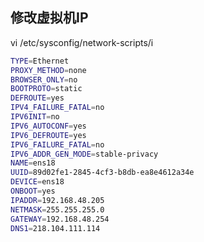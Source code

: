 ## 修改虚拟机IP



vi /etc/sysconfig/network-scripts/i





```sh
TYPE=Ethernet
PROXY_METHOD=none
BROWSER_ONLY=no
BOOTPROTO=static
DEFROUTE=yes
IPV4_FAILURE_FATAL=no
IPV6INIT=no
IPV6_AUTOCONF=yes
IPV6_DEFROUTE=yes
IPV6_FAILURE_FATAL=no
IPV6_ADDR_GEN_MODE=stable-privacy
NAME=ens18
UUID=89d02fe1-2845-4cf3-b8db-ea8e4612a34e
DEVICE=ens18
ONBOOT=yes
IPADDR=192.168.48.205
NETMASK=255.255.255.0
GATEWAY=192.168.48.254
DNS1=218.104.111.114
```

